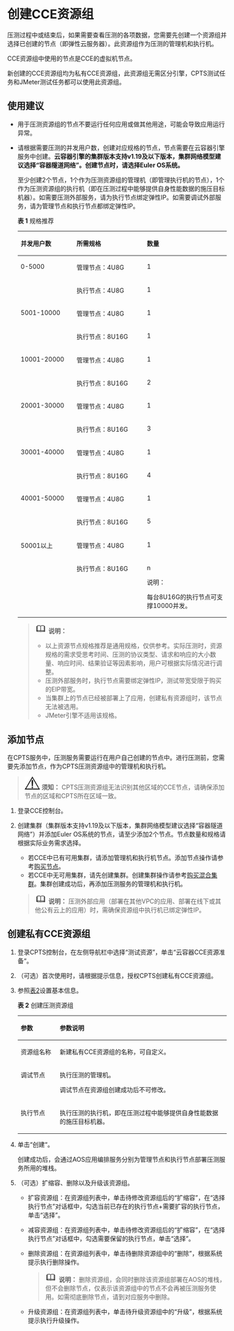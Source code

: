 # 创建CCE资源组<a name="cpts_01_0008"></a>

压测过程中或结束后，如果需要查看压测的各项数据，您需要先创建一个资源组并选择已创建的节点（即弹性云服务器）。此资源组作为压测的管理机和执行机。

CCE资源组中使用的节点是CCE的虚拟机节点。

新创建的CCE资源组均为私有CCE资源组，此资源组无需区分引擎，CPTS测试任务和JMeter测试任务都可以使用此资源组。

## 使用建议<a name="section7382659287"></a>

-   用于压测资源组的节点不要运行任何应用或做其他用途，可能会导致应用运行异常。
-   请根据需要压测的并发用户数，创建对应规格的节点，节点需要在云容器引擎服务中创建。**云容器引擎的集群版本支持v1.19及以下版本，集群网络模型建议选择“容器隧道网络”。创建节点时，请选择Euler OS系统。**

    至少创建2个节点，1个作为压测资源组的管理机（即管理执行机的节点），1个作为压测资源组的执行机（即在压测过程中能够提供自身性能数据的施压目标机器）。如需要压测外部服务，请为执行节点绑定弹性IP。如需要调试外部服务，请为管理节点和执行节点都绑定弹性IP。

    **表 1**  规格推荐

    <a name="table1040324710172"></a>
    <table><thead align="left"><tr id="row139675545187"><th class="cellrowborder" valign="top" width="26.732673267326728%" id="mcps1.2.4.1.1"><p id="p1296845411815"><a name="p1296845411815"></a><a name="p1296845411815"></a>并发用户数</p>
    </th>
    <th class="cellrowborder" valign="top" width="33.66336633663366%" id="mcps1.2.4.1.2"><p id="p996985420184"><a name="p996985420184"></a><a name="p996985420184"></a>所需规格</p>
    </th>
    <th class="cellrowborder" valign="top" width="39.6039603960396%" id="mcps1.2.4.1.3"><p id="p14683255102719"><a name="p14683255102719"></a><a name="p14683255102719"></a>数量</p>
    </th>
    </tr>
    </thead>
    <tbody><tr id="row9971154141815"><td class="cellrowborder" rowspan="2" valign="top" width="26.732673267326728%" headers="mcps1.2.4.1.1 "><p id="p397265411180"><a name="p397265411180"></a><a name="p397265411180"></a>0-5000</p>
    </td>
    <td class="cellrowborder" valign="top" width="33.66336633663366%" headers="mcps1.2.4.1.2 "><p id="p1310821632919"><a name="p1310821632919"></a><a name="p1310821632919"></a>管理节点：4U8G</p>
    </td>
    <td class="cellrowborder" valign="top" width="39.6039603960396%" headers="mcps1.2.4.1.3 "><p id="p1068345512272"><a name="p1068345512272"></a><a name="p1068345512272"></a>1</p>
    </td>
    </tr>
    <tr id="row1292115222287"><td class="cellrowborder" valign="top" headers="mcps1.2.4.1.1 "><p id="p15585112702913"><a name="p15585112702913"></a><a name="p15585112702913"></a>执行节点：4U8G</p>
    </td>
    <td class="cellrowborder" valign="top" headers="mcps1.2.4.1.2 "><p id="p692232272815"><a name="p692232272815"></a><a name="p692232272815"></a>1</p>
    </td>
    </tr>
    <tr id="row76471156152913"><td class="cellrowborder" rowspan="2" valign="top" width="26.732673267326728%" headers="mcps1.2.4.1.1 "><p id="p1825272418356"><a name="p1825272418356"></a><a name="p1825272418356"></a>5001-10000</p>
    </td>
    <td class="cellrowborder" valign="top" width="33.66336633663366%" headers="mcps1.2.4.1.2 "><p id="p14255124143512"><a name="p14255124143512"></a><a name="p14255124143512"></a>管理节点：4U8G</p>
    </td>
    <td class="cellrowborder" valign="top" width="39.6039603960396%" headers="mcps1.2.4.1.3 "><p id="p172581246355"><a name="p172581246355"></a><a name="p172581246355"></a>1</p>
    </td>
    </tr>
    <tr id="row193561354192913"><td class="cellrowborder" valign="top" headers="mcps1.2.4.1.1 "><p id="p16269424163516"><a name="p16269424163516"></a><a name="p16269424163516"></a>执行节点：8U16G</p>
    </td>
    <td class="cellrowborder" valign="top" headers="mcps1.2.4.1.2 "><p id="p527132414353"><a name="p527132414353"></a><a name="p527132414353"></a>1</p>
    </td>
    </tr>
    <tr id="row16318163884013"><td class="cellrowborder" rowspan="2" valign="top" width="26.732673267326728%" headers="mcps1.2.4.1.1 "><p id="p1447225519406"><a name="p1447225519406"></a><a name="p1447225519406"></a>10001-20000</p>
    </td>
    <td class="cellrowborder" valign="top" width="33.66336633663366%" headers="mcps1.2.4.1.2 "><p id="p7474125512402"><a name="p7474125512402"></a><a name="p7474125512402"></a>管理节点：4U8G</p>
    </td>
    <td class="cellrowborder" valign="top" width="39.6039603960396%" headers="mcps1.2.4.1.3 "><p id="p13477185520401"><a name="p13477185520401"></a><a name="p13477185520401"></a>1</p>
    </td>
    </tr>
    <tr id="row2633173414011"><td class="cellrowborder" valign="top" headers="mcps1.2.4.1.1 "><p id="p748075514403"><a name="p748075514403"></a><a name="p748075514403"></a>执行节点：8U16G</p>
    </td>
    <td class="cellrowborder" valign="top" headers="mcps1.2.4.1.2 "><p id="p1483755154017"><a name="p1483755154017"></a><a name="p1483755154017"></a>2</p>
    </td>
    </tr>
    <tr id="row1792915173010"><td class="cellrowborder" rowspan="2" valign="top" width="26.732673267326728%" headers="mcps1.2.4.1.1 "><p id="p18209142713511"><a name="p18209142713511"></a><a name="p18209142713511"></a>20001-30000</p>
    </td>
    <td class="cellrowborder" valign="top" width="33.66336633663366%" headers="mcps1.2.4.1.2 "><p id="p1294161414392"><a name="p1294161414392"></a><a name="p1294161414392"></a>管理节点：4U8G</p>
    </td>
    <td class="cellrowborder" valign="top" width="39.6039603960396%" headers="mcps1.2.4.1.3 "><p id="p221318277355"><a name="p221318277355"></a><a name="p221318277355"></a>1</p>
    </td>
    </tr>
    <tr id="row1492805114297"><td class="cellrowborder" valign="top" headers="mcps1.2.4.1.1 "><p id="p1898101413397"><a name="p1898101413397"></a><a name="p1898101413397"></a>执行节点：8U16G</p>
    </td>
    <td class="cellrowborder" valign="top" headers="mcps1.2.4.1.2 "><p id="p12181527173511"><a name="p12181527173511"></a><a name="p12181527173511"></a>3</p>
    </td>
    </tr>
    <tr id="row16730949112918"><td class="cellrowborder" rowspan="2" valign="top" width="26.732673267326728%" headers="mcps1.2.4.1.1 "><p id="p3935654173614"><a name="p3935654173614"></a><a name="p3935654173614"></a>30001-40000</p>
    </td>
    <td class="cellrowborder" valign="top" width="33.66336633663366%" headers="mcps1.2.4.1.2 "><p id="p14467151510395"><a name="p14467151510395"></a><a name="p14467151510395"></a>管理节点：4U8G</p>
    </td>
    <td class="cellrowborder" valign="top" width="39.6039603960396%" headers="mcps1.2.4.1.3 "><p id="p2730649202918"><a name="p2730649202918"></a><a name="p2730649202918"></a>1</p>
    </td>
    </tr>
    <tr id="row128451446142919"><td class="cellrowborder" valign="top" headers="mcps1.2.4.1.1 "><p id="p247020159397"><a name="p247020159397"></a><a name="p247020159397"></a>执行节点：8U16G</p>
    </td>
    <td class="cellrowborder" valign="top" headers="mcps1.2.4.1.2 "><p id="p148451246102911"><a name="p148451246102911"></a><a name="p148451246102911"></a>4</p>
    </td>
    </tr>
    <tr id="row199984546180"><td class="cellrowborder" rowspan="2" valign="top" width="26.732673267326728%" headers="mcps1.2.4.1.1 "><p id="p13999354191819"><a name="p13999354191819"></a><a name="p13999354191819"></a>40001-50000</p>
    </td>
    <td class="cellrowborder" valign="top" width="33.66336633663366%" headers="mcps1.2.4.1.2 "><p id="p19919181616399"><a name="p19919181616399"></a><a name="p19919181616399"></a>管理节点：4U8G</p>
    </td>
    <td class="cellrowborder" valign="top" width="39.6039603960396%" headers="mcps1.2.4.1.3 "><p id="p19683175511278"><a name="p19683175511278"></a><a name="p19683175511278"></a>1</p>
    </td>
    </tr>
    <tr id="row1043963112370"><td class="cellrowborder" valign="top" headers="mcps1.2.4.1.1 "><p id="p15922201610390"><a name="p15922201610390"></a><a name="p15922201610390"></a>执行节点：8U16G</p>
    </td>
    <td class="cellrowborder" valign="top" headers="mcps1.2.4.1.2 "><p id="p243943193717"><a name="p243943193717"></a><a name="p243943193717"></a>5</p>
    </td>
    </tr>
    <tr id="row1614914117387"><td class="cellrowborder" rowspan="2" valign="top" width="26.732673267326728%" headers="mcps1.2.4.1.1 "><p id="p1014913112382"><a name="p1014913112382"></a><a name="p1014913112382"></a>50001以上</p>
    </td>
    <td class="cellrowborder" valign="top" width="33.66336633663366%" headers="mcps1.2.4.1.2 "><p id="p951517361469"><a name="p951517361469"></a><a name="p951517361469"></a>管理节点：4U8G</p>
    </td>
    <td class="cellrowborder" valign="top" width="39.6039603960396%" headers="mcps1.2.4.1.3 "><p id="p151495117387"><a name="p151495117387"></a><a name="p151495117387"></a>1</p>
    </td>
    </tr>
    <tr id="row13312714143814"><td class="cellrowborder" valign="top" headers="mcps1.2.4.1.1 "><p id="p1519536194616"><a name="p1519536194616"></a><a name="p1519536194616"></a>执行节点：8U16G</p>
    </td>
    <td class="cellrowborder" valign="top" headers="mcps1.2.4.1.2 "><p id="p11313151433812"><a name="p11313151433812"></a><a name="p11313151433812"></a>n</p>
    <div class="note" id="note442472317509"><a name="note442472317509"></a><a name="note442472317509"></a><span class="notetitle"> 说明： </span><div class="notebody"><p id="p532418414498"><a name="p532418414498"></a><a name="p532418414498"></a>每台8U16G的执行节点可支撑10000并发。</p>
    </div></div>
    </td>
    </tr>
    </tbody>
    </table>

    >![](public_sys-resources/icon-note.gif) **说明：** 
    >-   以上资源节点规格推荐是通用规格，仅供参考。实际压测时，资源规格的需求受思考时间、压测的协议类型、请求和响应的大小数量、响应时间、结果验证等因素影响，用户可根据实际情况进行调整。
    >-   压测外部服务时，执行节点需要绑定弹性IP，测试带宽受限于购买的EIP带宽。
    >-   当集群上的节点已经被部署上了应用，创建私有资源组时，该节点无法被选用。
    >-   JMeter引擎不适用该规格。


## 添加节点<a name="section1316062185410"></a>

在CPTS服务中，压测服务需要运行在用户自己创建的节点中。进行压测前，您需要先添加节点，作为CPTS压测资源组中的管理机和执行机。

>![](public_sys-resources/icon-notice.gif) **须知：** 
>CPTS压测资源组无法识别其他区域的CCE节点，请确保添加节点的区域和CPTS所在区域一致。

1.  登录CCE控制台。
2.  创建集群（集群版本支持v1.19及以下版本，集群网络模型建议选择“容器隧道网络”）并添加Euler OS系统的节点，请至少添加2个节点。节点数量和规格请根据实际业务需求选择。

    -   若CCE中已有可用集群，请添加管理机和执行机节点。添加节点操作请参考[购买节点](https://support.huaweicloud.com/usermanual-cce/cce_01_0033.html)。
    -   若CCE中无可用集群，请先创建集群。创建集群操作请参考[购买混合集群](https://support.huaweicloud.com/usermanual-cce/cce_01_0028.html)。集群创建成功后，再添加压测服务的管理机和执行机。

    >![](public_sys-resources/icon-note.gif) **说明：** 
    >压测外部应用（部署在其他VPC的应用、部署在线下或其他公有云上的应用）时，需确保资源组中执行机已绑定弹性IP。


## 创建私有CCE资源组<a name="section151201698274"></a>

1.  登录CPTS控制台，在左侧导航栏中选择“测试资源”，单击“云容器CCE资源准备“。
2.  （可选）首次使用时，请根据提示信息，授权CPTS创建私有CCE资源组。
3.  参照[表2](#table12182171732716)设置基本信息。

    **表 2**  创建压测资源组

    <a name="table12182171732716"></a>
    <table><thead align="left"><tr id="row018351718278"><th class="cellrowborder" valign="top" width="18.68%" id="mcps1.2.3.1.1"><p id="p718371772715"><a name="p718371772715"></a><a name="p718371772715"></a>参数</p>
    </th>
    <th class="cellrowborder" valign="top" width="81.32000000000001%" id="mcps1.2.3.1.2"><p id="p10183217132719"><a name="p10183217132719"></a><a name="p10183217132719"></a>参数说明</p>
    </th>
    </tr>
    </thead>
    <tbody><tr id="row01831917122717"><td class="cellrowborder" valign="top" width="18.68%" headers="mcps1.2.3.1.1 "><p id="p14183171702711"><a name="p14183171702711"></a><a name="p14183171702711"></a>资源组名称</p>
    </td>
    <td class="cellrowborder" valign="top" width="81.32000000000001%" headers="mcps1.2.3.1.2 "><p id="p19183117162720"><a name="p19183117162720"></a><a name="p19183117162720"></a>新建私有CCE资源组的名称，可自定义。</p>
    </td>
    </tr>
    <tr id="row131832017122718"><td class="cellrowborder" valign="top" width="18.68%" headers="mcps1.2.3.1.1 "><p id="p1718313177277"><a name="p1718313177277"></a><a name="p1718313177277"></a>调试节点</p>
    </td>
    <td class="cellrowborder" valign="top" width="81.32000000000001%" headers="mcps1.2.3.1.2 "><p id="p1818319172278"><a name="p1818319172278"></a><a name="p1818319172278"></a>执行压测的管理机。</p>
    <p id="p31831317132716"><a name="p31831317132716"></a><a name="p31831317132716"></a>调试节点在资源组创建成功后不可修改。</p>
    </td>
    </tr>
    <tr id="row51835178272"><td class="cellrowborder" valign="top" width="18.68%" headers="mcps1.2.3.1.1 "><p id="p111841817102711"><a name="p111841817102711"></a><a name="p111841817102711"></a>执行节点</p>
    </td>
    <td class="cellrowborder" valign="top" width="81.32000000000001%" headers="mcps1.2.3.1.2 "><p id="p2018419174276"><a name="p2018419174276"></a><a name="p2018419174276"></a>执行压测的执行机，即在压测过程中能够提供自身性能数据的施压目标机器。</p>
    </td>
    </tr>
    </tbody>
    </table>

4.  单击“创建“。

    创建成功后，会通过AOS应用编排服务分别为管理节点和执行节点部署压测服务所用的堆栈。

5.  （可选）扩缩容、删除以及升级该资源组。
    -   扩容资源组：在资源组列表中，单击待修改资源组后的“扩缩容”，在“选择执行节点”对话框中，勾选当前已存在的执行节点+需要扩容的执行节点，单击“选择”。
    -   减容资源组：在资源组列表中，单击待修改资源组后的“扩缩容”，在“选择执行节点”对话框中，勾选需要保留的执行节点，单击“选择”。
    -   删除资源组：在资源组列表中，单击待删除资源组中的“删除”，根据系统提示执行删除操作。

        >![](public_sys-resources/icon-note.gif) **说明：** 
        >删除资源组，会同时删除该资源组部署在AOS的堆栈，但不会删除节点，仅表示该资源组中的节点不会再被压测服务使用。如需彻底删除节点，请到对应服务中删除。

    -   升级资源组：在资源组列表中，单击待升级资源组中的“升级”，根据系统提示执行升级操作。


